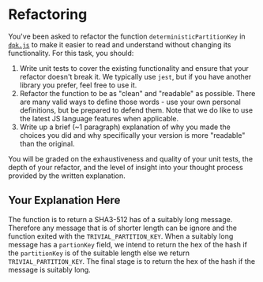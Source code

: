 # Refactoring

You've been asked to refactor the function `deterministicPartitionKey` in [`dpk.js`](dpk.js) to make it easier to read and understand without changing its functionality. For this task, you should:

1. Write unit tests to cover the existing functionality and ensure that your refactor doesn't break it. We typically use `jest`, but if you have another library you prefer, feel free to use it.
2. Refactor the function to be as "clean" and "readable" as possible. There are many valid ways to define those words - use your own personal definitions, but be prepared to defend them. Note that we do like to use the latest JS language features when applicable.
3. Write up a brief (~1 paragraph) explanation of why you made the choices you did and why specifically your version is more "readable" than the original.

You will be graded on the exhaustiveness and quality of your unit tests, the depth of your refactor, and the level of insight into your thought process provided by the written explanation.

## Your Explanation Here
The function is to return a SHA3-512 has of a suitably long message. 
Therefore any message that is of shorter length can be ignore and the function exited with the `TRIVIAL_PARTITION_KEY`.
When a suitably long message has a `partionKey` field, we intend to return the hex of the hash if the `partitionKey` is of the suitable length else we return `TRIVIAL_PARTITION_KEY`.
The final stage is to return the hex of the hash if the message is suitably long.
